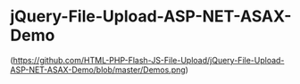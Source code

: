 # jQuery-File-Upload-ASP-NET-ASAX-Demo

(https://github.com/HTML-PHP-Flash-JS-File-Upload/jQuery-File-Upload-ASP-NET-ASAX-Demo/blob/master/Demos.png)
